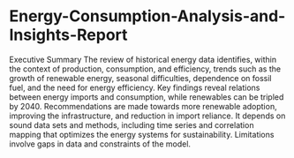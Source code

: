 # Energy-Consumption-Analysis-and-Insights-Report
Executive Summary
The review of historical energy data identifies, within the context of production, consumption, and efficiency, trends such as the growth of renewable energy, seasonal difficulties, dependence on fossil fuel, and the need for energy efficiency. Key findings reveal relations between energy imports and consumption, while renewables can be tripled by 2040. Recommendations are made towards more renewable adoption, improving the infrastructure, and reduction in import reliance. It depends on sound data sets and methods, including time series and correlation mapping that optimizes the energy systems for sustainability. Limitations involve gaps in data and constraints of the model.
